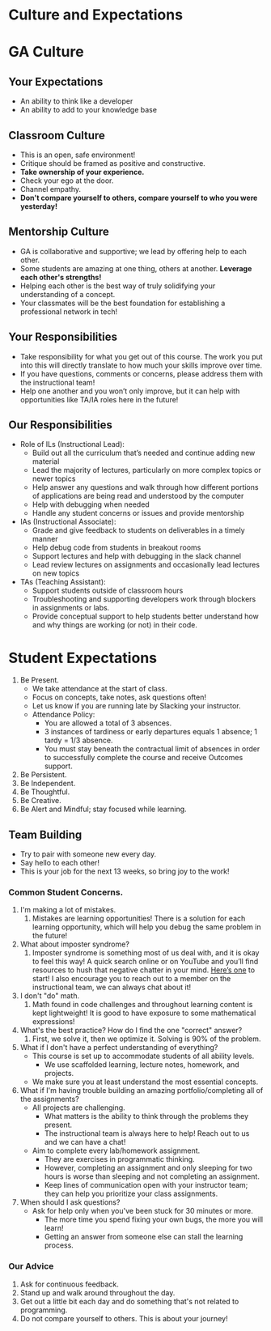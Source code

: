 # Culture and Expectations

# **GA Culture**

## Your Expectations

- An ability to think like a developer
- An ability to add to your knowledge base

## **Classroom Culture**

- This is an open, safe environment!
- Critique should be framed as positive and constructive.
- **Take ownership of your experience.**
- Check your ego at the door.
- Channel empathy.
- **Don't compare yourself to others, compare yourself to who you were yesterday!**

## **Mentorship Culture**

- GA is collaborative and supportive; we lead by offering help to each other.
- Some students are amazing at one thing, others at another. **Leverage each other's strengths!**
- Helping each other is the best way of truly solidifying your understanding of a concept.
- Your classmates will be the best foundation for establishing a professional network in tech!

## Your Responsibilities

- Take responsibility for what you get out of this course. The work you put into this will directly translate to how much your skills improve over time.
- If you have questions, comments or concerns, please address them with the instructional team!
- Help one another and you won’t only improve, but it can help with opportunities like TA/IA roles here in the future!

## Our Responsibilities

- Role of ILs (Instructional Lead):
    - Build out all the curriculum that’s needed and continue adding new material
    - Lead the majority of lectures, particularly on more complex topics or newer topics
    - Help answer any questions and walk through how different portions of applications are being read and understood by the computer
    - Help with debugging when needed
    - Handle any student concerns or issues and provide mentorship
- IAs (Instructional Associate):
    - Grade and give feedback to students on deliverables in a timely manner
    - Help debug code from students in breakout rooms
    - Support lectures and help with debugging in the slack channel
    - Lead review lectures on assignments and occasionally lead lectures on new topics
- TAs (Teaching Assistant):
    - Support students outside of classroom hours
    - Troubleshooting and supporting developers work through blockers in assignments or labs.
    - Provide conceptual support to help students better understand how and why things are working (or not) in their code.

# **Student Expectations**

1. Be Present.
    - We take attendance at the start of class.
    - Focus on concepts, take notes, ask questions often!
    - Let us know if you are running late by Slacking your instructor.
    - Attendance Policy:
        - You are allowed a total of 3 absences.
        - 3 instances of tardiness or early departures equals 1 absence; 1 tardy = 1/3 absence.
        - You must stay beneath the contractual limit of absences in order to successfully complete the course and receive Outcomes support.
2. Be Persistent.
3. Be Independent.
4. Be Thoughtful.
5. Be Creative. 
6. Be Alert and Mindful; stay focused while learning.

## **Team Building**

- Try to pair with someone new every day.
- Say hello to each other!
- This is your job for the next 13 weeks, so bring joy to the work!

### **Common Student Concerns.**

1. I'm making a lot of mistakes.
    1. Mistakes are learning opportunities! There is a solution for each learning opportunity, which will help you debug the same problem in the future!
2. What about imposter syndrome?
    1. Imposter syndrome is something most of us deal with, and it is okay to feel this way! A quick search online or on YouTube and you’ll find resources to hush that negative chatter in your mind. [Here’s one](https://www.youtube.com/watch?v=ZQUxL4Jm1Lo) to start! I also encourage you to reach out to a member on the instructional team, we can always chat about it!
3. I don't "do" math.
    1. Math found in code challenges and throughout learning content is kept lightweight! It is good to have exposure to some mathematical expressions!
4. What's the best practice? How do I find the one "correct" answer?
    1. First, we solve it, then we optimize it. Solving is 90% of the problem.
5. What if I don't have a perfect understanding of everything?
    - This course is set up to accommodate students of all ability levels.
        - We use scaffolded learning, lecture notes, homework, and projects.
    - We make sure you at least understand the most essential concepts.
6. What if I'm having trouble building an amazing portfolio/completing all of the assignments?
    - All projects are challenging.
        - What matters is the ability to think through the problems they present.
        - The instructional team is always here to help! Reach out to us and we can have a chat!
    - Aim to complete every lab/homework assignment.
        - They are exercises in programmatic thinking.
        - However, completing an assignment and only sleeping for two hours is worse than sleeping and not completing an assignment.
        - Keep lines of communication open with your instructor team; they can help you prioritize your class assignments.
7. When should I ask questions?
    - Ask for help only when you've been stuck for 30 minutes or more.
        - The more time you spend fixing your own bugs, the more you will learn!
        - Getting an answer from someone else can stall the learning process.

### Our **Advice**

1. Ask for continuous feedback.
2. Stand up and walk around throughout the day.
3. Get out a little bit each day and do something that's not related to programming.
4. Do not compare yourself to others. This is about your journey!

